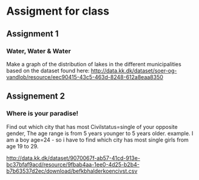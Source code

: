# Assigment for class

## Assignment 1 
### Water, Water & Water
Make a graph of the distribution of lakes in the different municipalities based on the dataset found here:
http://data.kk.dk/dataset/soer-og-vandlob/resource/eec90415-43c5-463d-8248-612a8eaa8350

## Assignement 2
### Where is your paradise!

Find out which city that has most Civilstatus=single of your opposite gender, The age range is from 5 years younger to 5 years older.
example. I am a boy age=24 - so i have to find which city has most single girls from age 19 to 29.


http://data.kk.dk/dataset/9070067f-ab57-41cd-913e-bc37bfaf9acd/resource/9fbab4aa-1ee0-4d25-b2b4-b7b63537d2ec/download/befkbhalderkoencivst.csv





